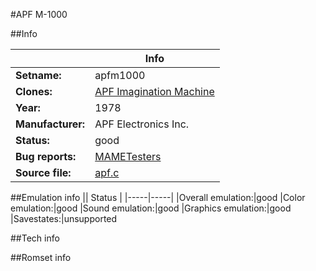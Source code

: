 #APF M-1000

##Info

||Info|
|-----|-----|
|**Setname:**|apfm1000
|**Clones:**|[APF Imagination Machine](apfimag.md)
|**Year:**|1978
|**Manufacturer:**|APF Electronics Inc.
|**Status:**|good
|**Bug reports:**|[MAMETesters](http://mametesters.org/view_all_set.php?type=1&temporary=y&search=apf.c)
|**Source file:**|[apf.c](https://github.com/mamedev/mame/blob/master/src/mess/drivers/apf.c)

##Emulation info
|| Status |
|-----|-----|
|Overall emulation:|good
|Color emulation:|good
|Sound emulation:|good
|Graphics emulation:|good
|Savestates:|unsupported

##Tech info

##Romset info

<!--- START OF EDITED COMMENT DO NOT TOUCH TEXT ABOVE-->
